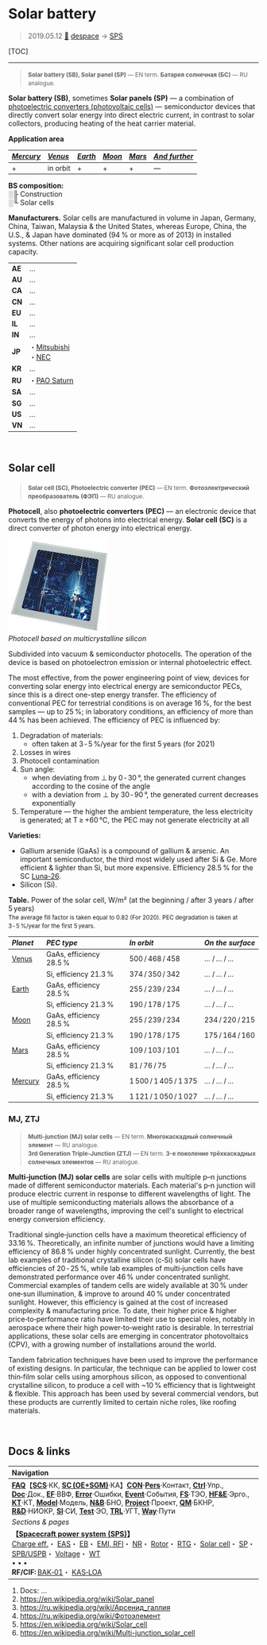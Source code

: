 # Solar battery
> 2019.05.12 [🚀](../index/index.md) [despace](index.md) → [SPS](sps.md)

[TOC]

---

> <small>**Solar battery (SB), Solar panel (SP)** — EN term. **Батарея солнечная (БС)** — RU analogue.</small>

**Solar battery (SB)**, sometimes **Solar panels (SP)** — a combination of [photoelectric converters (photovoltaic cells)](sp.md) — semiconductor devices that directly convert solar energy into direct electric current, in contrast to solar collectors, producing heating of the heat carrier material.

**Application area**

|*[Mercury](mercury.md)*|*[Venus](venus.md)*|*[Earth](earth.md)*|*[Moon](moon.md)*|*[Mars]( mars.md)*|*[And further](index.md)*|
|:--|:--|:--|:--|:--|:--|
|+|in orbit|+|+|+|—|

**BS composition:**  
░╟ Construction  
░╙ Solar cells

**Manufacturers.** Solar cells are manufactured in volume in Japan, Germany, China, Taiwan, Malaysia & the United States, whereas Europe, China, the U.S., & Japan have dominated (94 % or more as of 2013) in installed systems. Other nations are acquiring significant solar cell production capacity.

| | |
|:--|:--|
|**AE**|…|
|**AU**|…|
|**CA**|…|
|**CN**|…|
|**EU**|…|
|**IL**|…|
|**IN**|…|
|**JP**|・[Mitsubishi](contact/mitsubishi.md)<br> ・[NEC](contact/nec.md)|
|**KR**|…|
|**RU**|・[PAO Saturn](contact/pao_saturn.md)|
|**SA**|…|
|**SG**|…|
|**US**|…|
|**VN**|…|



<p style="page-break-after:always"> </p>

## Solar cell
> <small>**Solar cell (SC), Photoelectric converter (PEC)** — EN term. **Фотоэлектрический преобразователь (ФЭП)** — RU analogue.</small>

**Photocell**, also **photoelectric converters (PEC)** — an electronic device that converts the energy of photons into electrical energy. **Solar cell (SС)** is a direct converter of photon energy into electrical energy.

[![](f/sps/solar_cell_4inch_poly_thumb.jpg)](f/sps/solar_cell_4inch_poly.jpg)  
*Photocell based on multicrystalline silicon*

Subdivided into vacuum & semiconductor photocells. The operation of the device is based on photoelectron emission or internal photoelectric effect.

The most effective, from the power engineering point of view, devices for converting solar energy into electrical energy are semiconductor PECs, since this is a direct one-step energy transfer. The efficiency of conventional PEC for terrestrial conditions is on average 16 %, for the best samples — up to 25 %; in laboratory conditions, an efficiency of more than 44 % has been achieved. The efficiency of PEC is influenced by:

   1. Degradation of materials:
      - often taken at 3 ‑ 5 %/year for the first 5 years (for 2021)
   1. Losses in wires
   1. Photocell contamination
   1. Sun angle:
      - when deviating from ⊥ by 0 ‑ 30 °, the generated current changes according to the cosine of the angle
      - with a deviation from ⊥ by 30 ‑ 90 °, the generated current decreases exponentially
   1. Temperature — the higher the ambient temperature, the less electricity is generated; at T ≥ +60 ℃, the PEC may not generate electricity at all

**Varieties:**

   - Gallium arsenide (GaAs) is a compound of gallium & arsenic. An important semiconductor, the third most widely used after Si & Ge. More efficient & lighter than Si, but more expensive. Efficiency 28.5 % for the SC [Luna-26](luna_26.md).
   - Silicon (Si).

**Table.** Power of the solar cell, W/m² (at the beginning / after 3 years / after 5 years)  
<small> The average fill factor is taken equal to 0.82 (For 2020). PEC degradation is taken at 3 ‑ 5 %/year for the first 5 years. </small>

|*Planet*|*PEC type*|*In orbit*|*On the surface*|
|:--|:--|:--|:--|
|[Venus](venus.md)|GaAs, efficiency 28.5 %|500 / 468 / 458|… / … / …|
| |Si, efficiency 21.3 %|374 / 350 / 342|… / … / …|
|[Earth](earth.md)|GaAs, efficiency 28.5 %|255 / 239 / 234|… / … / …|
| |Si, efficiency 21.3 %|190 / 178 / 175|… / … / …|
|[Moon](moon.md)|GaAs, efficiency 28.5 %|255 / 239 / 234|234 / 220 / 215|
| |Si, efficiency 21.3 %|190 / 178 / 175|175 / 164 / 160|
|[Mars](mars.md)|GaAs, efficiency 28.5 %|109 / 103 / 101|… / … / …|
| |Si, efficiency 21.3 %|81 / 76 / 75|… / … / …|
|[Mercury](mercury.md)|GaAs, efficiency 28.5 %|1 500 / 1 405 / 1 375|… / … / …|
| |Si, efficiency 21.3 %|1 121 / 1 050 / 1 027|… / … / …|



### MJ, ZTJ
> <small>**Multi‑junction (MJ) solar cells** — EN term. **Многокаскадный солнечный элемент** — RU analogue.</small>  
> <small>**3rd Generation Triple-Junction (ZTJ)** — EN term. **3-е поколение трёхкаскадных солнечных элементов** — RU analogue.</small>

**Multi‑junction (MJ) solar cells** are solar cells with multiple p–n junctions made of different semiconductor materials. Each material's p‑n junction will produce electric current in response to different wavelengths of light. The use of multiple semiconducting materials allows the absorbance of a broader range of wavelengths, improving the cell's sunlight to electrical energy conversion efficiency.

Traditional single‑junction cells have a maximum theoretical efficiency of 33.16 %. Theoretically, an infinite number of junctions would have a limiting efficiency of 86.8 % under highly concentrated sunlight. Currently, the best lab examples of traditional crystalline silicon (c‑Si) solar cells have efficiencies of 20 ‑ 25 %, while lab examples of multi‑junction cells have demonstrated performance over 46 % under concentrated sunlight. Commercial examples of tandem cells are widely available at 30 % under one‑sun illumination, & improve to around 40 % under concentrated sunlight. However, this efficiency is gained at the cost of increased complexity & manufacturing price. To date, their higher price & higher price‑to‑performance ratio have limited their use to special roles, notably in aerospace where their high power‑to‑weight ratio is desirable. In terrestrial applications, these solar cells are emerging in concentrator photovoltaics (CPV), with a growing number of installations around the world.

Tandem fabrication techniques have been used to improve the performance of existing designs. In particular, the technique can be applied to lower cost thin‑film solar cells using amorphous silicon, as opposed to conventional crystalline silicon, to produce a cell with ~10 % efficiency that is lightweight & flexible. This approach has been used by several commercial vendors, but these products are currently limited to certain niche roles, like roofing materials.



<p style="page-break-after:always"> </p>

## Docs & links
|Navigation|
|:--|
|**[FAQ](faq.md)**【**[SCS](scs.md)**·КК, **[SC (OE+SGM)](sc.md)**·КА】**[CON](contact.md)·[Pers](person.md)**·Контакт, **[Ctrl](control.md)**·Упр., **[Doc](doc.md)**·Док., **[EF](ef.md)**·ВВФ, **[Error](error.md)**·Ошибки, **[Event](event.md)**·События, **[FS](fs.md)**·ТЭО, **[HF&E](hfe.md)**·Эрго., **[KT](kt.md)**·КТ, **[Model](model.md)**·Модель, **[N&B](nnb.md)**·БНО, **[Project](project.md)**·Проект, **[QM](qm.md)**·БКНР, **[R&D](rnd.md)**·НИОКР, **[SI](si.md)**·СИ, **[Test](test.md)**·ЭО, **[TRL](trl.md)**·УГТ, **[Way](way.md)**·Пути|
|*Sections & pages*|
|**【[Spacecraft power system (SPS)](sps.md)】**<br> [Charge eff.](charge_eff.md)・ [EAS](eas.md)・ [EB](eb.md)・ [EMI, RFI](emi.md)・ [NR](nr.md)・ [Rotor](iu.md)・ [RTG](rtg.md)・ [Solar cell](sp.md)・ [SP](sp.md)・ [SPB/USPB](suspb.md)・ [Voltage](sps.md)・ [WT](wt.md)<br>• • •<br> **RF/CIF:** [BAK‑01](eas_lst.md)・ [KAS‑LOA](eas_lst.md)|

   1. Docs: …
   1. <https://en.wikipedia.org/wiki/Solar_panel>
   1. <https://ru.wikipedia.org/wiki/Арсенид_галлия>
   1. <https://ru.wikipedia.org/wiki/Фотоэлемент>
   1. <https://en.wikipedia.org/wiki/Solar_cell>
   1. <https://en.wikipedia.org/wiki/Multi-junction_solar_cell>
